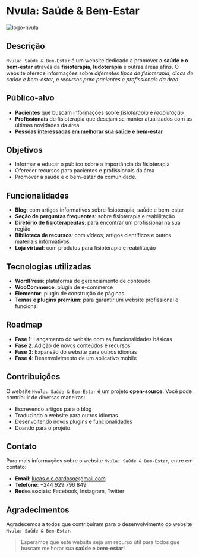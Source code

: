 # Nvula: Saúde & Bem-Estar
![logo-nvula](https://github.com/lubasit33/nvula/assets/71477406/d18a06cc-4890-4c92-ac3b-b6e1ffb9c931)

## Descrição

`Nvula: Saúde & Bem-Estar` é um website dedicado a promover a **saúde e o bem-estar** através da **fisioterapia**, **ludoterapia** e outras áreas afins.
O website oferece informações sobre _diferentes tipos de fisioterapia_, _dicas de saúde e bem-estar_, e _recursos para pacientes e profissionais da área_.

## Público-alvo

* **Pacientes** que buscam informações sobre *fisioterapia* e *reabilitação*
* **Profissionais** de fisioterapia que desejam se manter atualizados com as últimas novidades da área
* **Pessoas interessadas em melhorar sua saúde e bem-estar**

## Objetivos

* Informar e educar o público sobre a importância da fisioterapia
* Oferecer recursos para pacientes e profissionais da área
* Promover a saúde e o bem-estar da comunidade.

## Funcionalidades

* **Blog**: com artigos informativos sobre fisioterapia, saúde e bem-estar
* **Seção de perguntas frequentes**: sobre fisioterapia e reabilitação
* **Diretório de fisioterapeutas**: para encontrar um profissional na sua região
* **Biblioteca de recursos**: com vídeos, artigos científicos e outros materiais informativos
* **Loja virtual**: com produtos para fisioterapia e reabilitação

## Tecnologias utilizadas

* **WordPress**: plataforma de gerenciamento de conteúdo
* **WooCommerce**: plugin de e-commerce
* **Elementor**: plugin de construção de páginas
* **Temas e plugins premium**: para garantir um website profissional e funcional

## Roadmap

* **Fase 1**: Lançamento do website com as funcionalidades básicas
* **Fase 2**: Adição de novos conteúdos e recursos
* **Fase 3**: Expansão do website para outros idiomas
* **Fase 4**: Desenvolvimento de um aplicativo mobile

## Contribuições

O website ``Nvula: Saúde & Bem-Estar`` é um projeto __open-source__. Você pode contribuir de diversas maneiras:

* Escrevendo artigos para o blog
* Traduzindo o website para outros idiomas
* Desenvoltendo novos plugins e funcionalidades
* Doando para o projeto

## Contato

Para mais informações sobre o website ``Nvula: Saúde & Bem-Estar``, entre em contato:

* **Email**: lucas.c.e.cardoso@gmail.com
* **Telefone**: +244 929 796 849
* **Redes sociais**: Facebook, Instagram, Twitter

## Agradecimentos

Agradecemos a todos que contribuíram para o desenvolvimento do website ``Nvula: Saúde & Bem-Estar``.

> Esperamos que este website seja um recurso útil para todos que buscam melhorar sua __saúde e bem-estar__!
